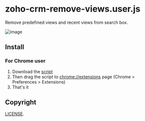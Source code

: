 # zoho-crm-remove-views.user.js

Remove predefined views and recent views from search box.

![image](http://i.imgur.com/bS2d4zt.png)

## Install

### For Chrome user

1. Download the [script](https://github.com/banyan/zoho-crm-remove-views.user.js/raw/master/zoho-crm-remove-views.user.js)
1. Then drag the script to [chrome://extensions](chrome://extensions) page (Chrome > Preferences > Extensions)
1. That's it

## Copyright

[LICENSE](http://banyan.mit-license.org/).
